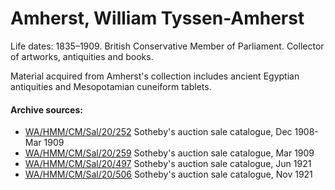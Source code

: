 # Amherst, William Tyssen-Amherst



Life dates: 1835–1909. British Conservative Member of Parliament. Collector of artworks, antiquities and books.

Material acquired from Amherst's collection includes ancient Egyptian antiquities and Mesopotamian cuneiform tablets.

#### Archive sources:

* [WA/HMM/CM/Sal/20/252](https://wellcomecollection.org/works/npepnjnf)  Sotheby's auction sale catalogue, Dec 1908-Mar 1909
* [WA/HMM/CM/Sal/20/259](https://wellcomecollection.org/works/n5pb93xs)  Sotheby's auction sale catalogue, Mar 1909
* [WA/HMM/CM/Sal/20/497](https://wellcomecollection.org/works/mp3w6ynu)  Sotheby's auction sale catalogue, Jun 1921
* [WA/HMM/CM/Sal/20/506](https://wellcomecollection.org/works/d9sehdjy)  Sotheby's auction sale catalogue, Nov 1921
